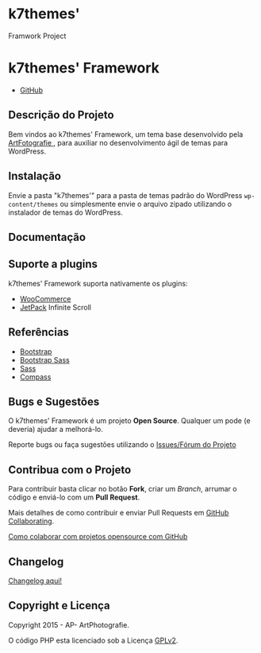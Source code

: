# k7themes'
Framwork Project

# k7themes' Framework #


* [GitHub](https://github.com/ArtPhotografie/k7themes')


## Descrição do Projeto ##

Bem vindos ao k7themes' Framework, um tema base desenvolvido pela [ArtFotografie ](https://www.facebook.com/ARTPHOTOGRAFIE1), para auxiliar no desenvolvimento ágil de temas para WordPress.

## Instalação ##

Envie a pasta "k7themes'" para a pasta de temas padrão do WordPress `wp-content/themes` ou simplesmente envie o arquivo zipado utilizando o instalador de temas do WordPress.

## Documentação ##

## Suporte a plugins ##

 k7themes' Framework suporta nativamente os plugins:

* [WooCommerce](http://wordpress.org/extend/plugins/woocommerce/)
* [JetPack](http://wordpress.org/extend/plugins/jetpack/) Infinite Scroll

## Referências ##

* [Bootstrap](http://getbootstrap.com/)
* [Bootstrap Sass](https://github.com/twbs/bootstrap-sass)
* [Sass](http://sass-lang.com/)
* [Compass](http://compass-style.org/)


## Bugs e Sugestões ##

O k7themes' Framework é um projeto **Open Source**. Qualquer um pode (e deveria) ajudar a melhorá-lo.

Reporte bugs ou faça sugestões utilizando o [Issues/Fórum do Projeto](https://github.com/ArtPhotografie/k7themes'/issues)

## Contribua com o Projeto ##

Para contribuir basta clicar no botão **Fork**, criar um *Branch*, arrumar o código e enviá-lo com um **Pull Request**.

Mais detalhes de como contribuir e enviar Pull Requests em [GitHub Collaborating](https://help.github.com/categories/63/articles).

[Como colaborar com projetos opensource com GitHub](http://www.youtube.com/watch?v=H3olaBo83As)

## Changelog ##

[Changelog aqui!](https://github.com/wpbrasil/k7themes'/blob/master/docs/CHANGELOG.md)

## Copyright e Licença ##

Copyright 2015 - AP- ArtPhotografie.

O código PHP esta licenciado sob a Licença [GPLv2](http://www.gnu.org/licenses/gpl-2.0.txt). 


